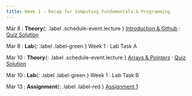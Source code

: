 ```yaml
---
title: Week 1 - Recap for Computing Fundamentals & Programming
---
```


Mar 8
: **Theory**{: .label .schedule-event.lecture } [Introduction & Github](https://drive.google.com/file/d/1infnCGWAit1Rt-L2xyXttALhYO9mOS7j/view?usp=sharing)
    :  [Quiz Solution](https://drive.google.com/file/d/1SRVwc2dUi4qxAChfTdFyQGzWqYEBE17j/view)

[//]: # ([Reading Material]&#40;#&#41; ,)
Mar 8
: **Lab**{: .label .label-green } Week 1 : Lab Task A

[//]: # (: [Task]&#40;#&#41;, [Solution]&#40;#&#41;)

Mar 10
: **Theory**{: .label .schedule-event.lecture } [Arrays & Pointers](https://drive.google.com/file/d/1xzxQEyDDvgseYDUPHd0FcEZBh8I_85gq/view?usp=sharing)
    :    [Quiz Solution](https://drive.google.com/file/d/1Xwu4f_tkAEZMiwkJWXu34J9ywZppgL1c/view?usp=sharing)

[//]: # ([Reading Material]&#40;#&#41; ,)

Mar 10 
: **Lab**{: .label .label-green } Week 1 : Lab Task B 

[//]: # (: [Task]&#40;#&#41;, [Solution]&#40;#&#41;)

Mar 13
: **Assignment**{: .label .label-red } [Assignment 1](https://classroom.github.com/a/dwE_cSnc) 

[//]: # (, [Solution]&#40;#&#41;)